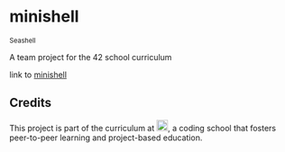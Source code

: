 # minishell

<sub>Seashell</sub>

A team project for the 42 school curriculum

link to [minishell](https://github.com/larskrabbe/minishell)



<h2>Credits</h3>
This project is part of the curriculum at <a href="https://www.42heilbronn.de"><img src="https://upload.wikimedia.org/wikipedia/commons/thumb/8/8d/42_Logo.svg/1200px-42_Logo.svg.png" width="20" alt="42" /></a>, a coding school that fosters peer-to-peer learning and project-based education.
